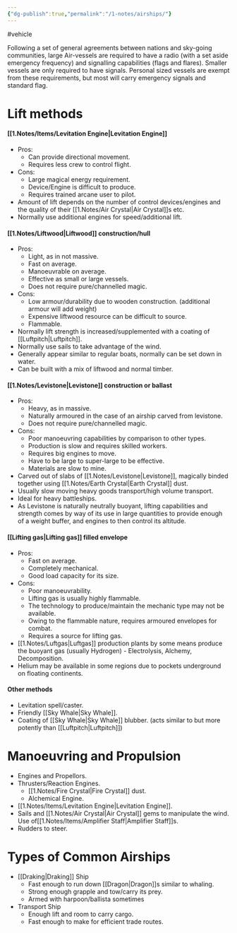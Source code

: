 ```yaml
---
{"dg-publish":true,"permalink":"/1-notes/airships/"}
---
```


#vehicle

Following a set of general agreements between nations and sky-going communities, large Air-vessels are required to have a radio (with a set aside emergency frequency) and signalling capabilities (flags and flares). Smaller vessels are only required to have signals. Personal sized vessels are exempt from these requirements, but most will carry emergency signals and standard flag.

# Lift methods
#### [[1.Notes/Items/Levitation Engine\|Levitation Engine]]
- Pros:
	- Can provide directional movement.
	- Requires less crew to control flight.
- Cons: 
	- Large magical energy requirement.
	- Device/Engine is difficult to produce.
	- Requires trained arcane user to pilot.
- Amount of lift depends on the number of control devices/engines and the quality of their [[1.Notes/Air Crystal\|Air Crystal]]s etc.
- Normally use additional engines for speed/additional lift.

#### [[1.Notes/Liftwood\|Liftwood]] construction/hull
- Pros: 
	- Light, as in not massive.
	- Fast on average.
	- Manoeuvrable on average.
	- Effective as small or large vessels.
	- Does not require pure/channelled magic.
- Cons: 
	- Low armour/durability due to wooden construction. (additional armour will add weight)
	- Expensive liftwood resource can be difficult to source.
	- Flammable.
- Normally lift strength is increased/supplemented with a coating of [[Luftpitch\|Luftpitch]].
- Normally use sails to take advantage of the wind.
- Generally appear similar to regular boats, normally can be set down in water.
- Can be built with a mix of liftwood and normal timber.

#### [[1.Notes/Levistone\|Levistone]] construction or ballast
- Pros: 
	- Heavy, as in massive.
	- Naturally armoured in the case of an airship carved from levistone.
	- Does not require pure/channelled magic.
- Cons: 
	- Poor manoeuvring capabilities by comparison to other types.
	- Production is slow and requires skilled workers.
	- Requires big engines to move.
	- Have to be large to super-large to be effective. 
	- Materials are slow to mine.
- Carved out of slabs of [[1.Notes/Levistone\|Levistone]], magically binded together using [[1.Notes/Earth Crystal\|Earth Crystal]] dust.
- Usually slow moving heavy goods transport/high volume transport.
- Ideal for heavy battleships.
- As Levistone is naturally neutrally buoyant, lifting capabilities and strength comes by way of its use in large quantities to provide enough of a weight buffer, and engines to then control its altitude.

#### [[Lifting gas\|Lifting gas]] filled envelope
- Pros:
	- Fast on average.
	- Completely mechanical.
	- Good load capacity for its size.
- Cons:
	- Poor manoeuvrability.
	- Lifting gas is usually highly flammable.
	- The technology to produce/maintain the mechanic type may not be available. 
	- Owing to the flammable nature, requires armoured envelopes for combat. 
	- Requires a source for lifting gas.
- [[1.Notes/Luftgas\|Luftgas]] production plants by some means produce the buoyant gas (usually Hydrogen) - Electrolysis, Alchemy, Decomposition.
- Helium may be available in some regions due to pockets underground on floating continents.

#### Other methods
- Levitation spell/caster.
- Friendly [[Sky Whale\|Sky Whale]]. 
- Coating of [[Sky Whale\|Sky Whale]] blubber. (acts similar to but more potently than [[Luftpitch\|Luftpitch]])


# Manoeuvring  and Propulsion
- Engines and Propellors.
- Thrusters/Reaction Engines.
	- [[1.Notes/Fire Crystal\|Fire Crystal]] dust.
	- Alchemical Engine.
- [[1.Notes/Items/Levitation Engine\|Levitation Engine]].
- Sails and [[1.Notes/Air Crystal\|Air Crystal]] gems to manipulate the wind. Use of[[1.Notes/Items/Amplifier Staff\|Amplifier Staff]]s.
- Rudders to steer.

# Types of Common Airships
- [[Draking\|Draking]] Ship
	- Fast enough to run down [[Dragon\|Dragon]]s similar to whaling. 
	- Strong enough grapple and tow/carry its prey.
	- Armed with harpoon/ballista sometimes
- Transport Ship
	- Enough lift and room to carry cargo.
	- Fast enough to make for efficient trade routes.

